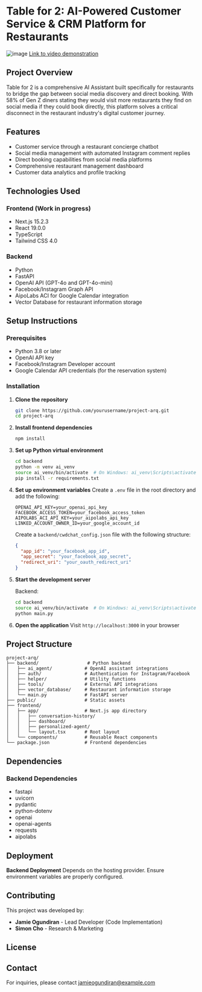 # Table for 2: AI-Powered Customer Service & CRM Platform for Restaurants
![image](https://github.com/user-attachments/assets/67dbfcc7-4841-4e1f-b898-cba9ad0eccab)
[Link to video demonstration](https://www.youtube.com/watch?v=tScMSV1Bi-8&ab_channel=Jamie)
## Project Overview

Table for 2 is a comprehensive AI Assistant built specifically for restaurants to bridge the gap between social media discovery and direct booking. With 58% of Gen Z diners stating they would visit more restaurants they find on social media if they could book directly, this platform solves a critical disconnect in the restaurant industry's digital customer journey.

## Features

- Customer service through a restaurant concierge chatbot
- Social media management with automated Instagram comment replies
- Direct booking capabilities from social media platforms
- Comprehensive restaurant management dashboard
- Customer data analytics and profile tracking

## Technologies Used

### Frontend (Work in progress)

- Next.js 15.2.3
- React 19.0.0
- TypeScript
- Tailwind CSS 4.0

### Backend

- Python
- FastAPI
- OpenAI API (GPT-4o and GPT-4o-mini)
- Facebook/Instagram Graph API
- AipoLabs ACI for Google Calendar integration
- Vector Database for restaurant information storage

## Setup Instructions

### Prerequisites

- Python 3.8 or later
- OpenAI API key
- Facebook/Instagram Developer account
- Google Calendar API credentials (for the reservation system)

### Installation

1. **Clone the repository**

   ```bash
   git clone https://github.com/yourusername/project-arq.git
   cd project-arq
   ```

2. **Install frontend dependencies**

   ```bash
   npm install
   ```

3. **Set up Python virtual environment**

   ```bash
   cd backend
   python -m venv ai_venv
   source ai_venv/bin/activate  # On Windows: ai_venv\Scripts\activate
   pip install -r requirements.txt
   ```

4. **Set up environment variables**
   Create a `.env` file in the root directory and add the following:

   ```
   OPENAI_API_KEY=your_openai_api_key
   FACEBOOK_ACCESS_TOKEN=your_facebook_access_token
   AIPOLABS_ACI_API_KEY=your_aipolabs_api_key
   LINKED_ACCOUNT_OWNER_ID=your_google_account_id
   ```

   Create a `backend/cwdchat_config.json` file with the following structure:

   ```json
   {
     "app_id": "your_facebook_app_id",
     "app_secret": "your_facebook_app_secret",
     "redirect_uri": "your_oauth_redirect_uri"
   }
   ```

5. **Start the development server**

   Backend:

   ```bash
   cd backend
   source ai_venv/bin/activate  # On Windows: ai_venv\Scripts\activate
   python main.py
   ```

6. **Open the application**
   Visit `http://localhost:3000` in your browser

## Project Structure

```
project-arq/
├── backend/                  # Python backend
│   ├── ai_agent/            # OpenAI assistant integrations
│   ├── auth/                # Authentication for Instagram/Facebook
│   ├── helper/              # Utility functions
│   ├── tools/               # External API integrations
│   ├── vector_database/     # Restaurant information storage
│   └── main.py              # FastAPI server
├── public/                  # Static assets
├── frontend/
│   ├── app/                 # Next.js app directory
│   │   ├── conversation-history/
│   │   ├── dashboard/
│   │   ├── personalized-agent/
│   │   └── layout.tsx       # Root layout
│   └── components/          # Reusable React components
└── package.json             # Frontend dependencies
```

## Dependencies
### Backend Dependencies

- fastapi
- uvicorn
- pydantic
- python-dotenv
- openai
- openai-agents
- requests
- aipolabs

## Deployment

 **Backend Deployment**
   Depends on the hosting provider. Ensure environment variables are properly configured.

## Contributing

This project was developed by:

- **Jamie Ogundiran** - Lead Developer (Code Implementation)
- **Simon Cho** - Research & Marketing

## License



## Contact

For inquiries, please contact [jamieogundiran@example.com](mailto:jamieogundiran@gmail.com)
